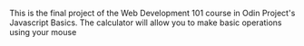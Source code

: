 This is the final project of the Web Development 101 course in Odin Project's Javascript Basics.
The calculator will allow you to make basic operations using your mouse